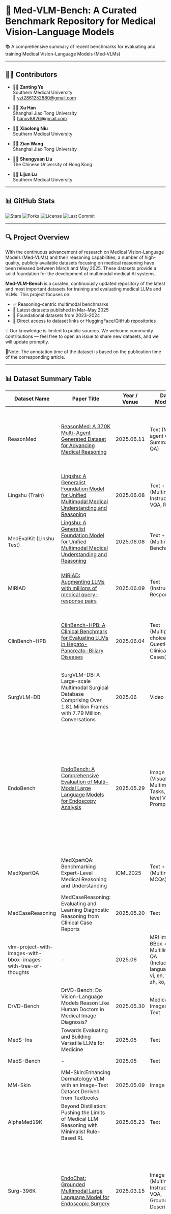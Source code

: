 # 🧠 Med-VLM-Bench: A Curated Benchmark Repository for Medical Vision-Language Models

📚 A comprehensive summary of recent benchmarks for evaluating and training Medical Vision-Language Models (Med-VLMs)

---

## 👨‍💻 Contributors

- 🧑‍🔬 **Zanting Ye**  
  Southern Medical University  
  📧 yzt2861252880@gmail.com

- 🧑‍🔬 **Xu Han**  
  Shanghai Jiao Tong University  
  📧 hanxv8826@gmail.com

- 🧑‍🔬 **Xiaolong Niu**  
  Southern Medical University

- 🧑‍🔬 **Zian Wang**  
  Shanghai Jiao Tong University
  
- 🧑‍🔬 **Shengyuan Liu**  
  The Chinese University of Hong Kong   

- 👨‍🏫 **Lijun Lu**  
  Southern Medical University
  


---

## 📊 GitHub Stats

![Stars](https://img.shields.io/github/stars/yezanting/Med-VLM-Bench-Summary?style=social)
![Forks](https://img.shields.io/github/forks/yezanting/Med-VLM-Bench-Summary?style=social)
![License](https://img.shields.io/github/license/yezanting/Med-VLM-Bench-Summary)
![Last Commit](https://img.shields.io/github/last-commit/yezanting/Med-VLM-Bench-Summary)

---

## 🔍 Project Overview

With the continuous advancement of research on Medical Vision-Language Models (Med-VLMs) and their reasoning capabilities, a number of high-quality, publicly available datasets focusing on medical reasoning have been released between March and May 2025. These datasets provide a solid foundation for the development of multimodal medical AI systems.

**Med-VLM-Bench** is a curated, continuously updated repository of the latest and most important datasets for training and evaluating medical LLMs and VLMs. This project focuses on:

- ✅ Reasoning-centric multimodal benchmarks
- 📅 Latest datasets published in Mar–May 2025
- 🧠 Foundational datasets from 2023–2024
- 🔗 Direct access to dataset links or HuggingFace/GitHub repositories

💡 Our knowledge is limited to public sources. We welcome community contributions — feel free to open an issue to share new datasets, and we will update promptly. 

📌Note: The annotation time of the dataset is based on the publication time of the corresponding article.

---

## 📊 Dataset Summary Table

| Dataset Name       | Paper Title                                                                                     | Year / Venue            | Data Modality              | Task Type                      | Size                          | Download Link                                                                                      |
|--------------------|--------------------------------------------------------------------------------------------------|--------------------------|----------------------------|--------------------------------|-------------------------------|-----------------------------------------------------------------------------------------------------|
| ReasonMed| [ReasonMed: A 370K Multi-Agent Generated Dataset for Advancing Medical Reasoning](https://arxiv.org/abs/2506.09513) | 2025.06.11 | Text (Multi-agent CoT, Summary, QA) | Medical Reasoning, QA, CoT Fine-tuning | 370K high-quality samples distilled from 1.75M CoT paths, based on 195K questions from 4 benchmarks | [HF](https://huggingface.co/datasets/lingshu-medical-mllm/ReasonMed) |
| Lingshu (Train) | [Lingshu: A Generalist Foundation Model for Unified Multimodal Medical Understanding and Reasoning](https://arxiv.org/pdf/2506.07044) | 2025.06.08 | Text + Image (Multimodal Instruction, VQA, Report) | Multimodal Medical QA, Reasoning, Consultation, Report Generation | ~9.3M training samples from 60+ datasets | [Project Page](https://alibaba-damo-academy.github.io/lingshu/) |
| MedEvalKit (Linshu Test) | [Lingshu: A Generalist Foundation Model for Unified Multimodal Medical Understanding and Reasoning](https://arxiv.org/pdf/2506.07044) | 2025.06.08 | Text + Image (Multimodal Benchmarks) | Benchmarking: VQA, Report Generation, Medical Text QA | 152,066 evaluation samples from 16 benchmarks | [Github](https://github.com/alibaba-damo-academy/MedEvalKit) |
| MIRIAD | [MIRIAD: Augmenting LLMs with millions of medical query-response pairs](https://arxiv.org/abs/2506.06091) | 2025.06.09 | Text (Instruction-Response) | Medical QA, Retrieval-Augmented Generation (RAG), Hallucination Detection | 5.8M / 4.4M QA pairs | [HF](https://huggingface.co/datasets/miriad/miriad-5.8M) |
| ClinBench-HPB | [ClinBench-HPB: A Clinical Benchmark for Evaluating LLMs in Hepato-Pancreato-Biliary Diseases](https://arxiv.org/abs/2506.00095) | 2025.06.04 | Text (Multiple-choice Questions, Clinical Cases) | Medical Question Answering, Hepato-Pancreato-Biliary Clinical Case Diagnosis | 3,535 MCQs & 337 clinical cases, covering 465+ Hepato-Pancreato-Biliary diseases | [Project Page](https://clinbench-hpb.github.io), [HF](https://huggingface.co/datasets/ASD9987/ClinBench-HPB) |
| SurgVLM-DB         |SurgVLM-DB: A Large-scale Multimodal Surgical Database Comprising Over 1.81 Million Frames with 7.79 Million Conversations                                                        | 2025.06                 | Video + Text               | Multimodal QA                  | 1.81M frames, 7.79M QAs       | [GitHub](https://github.com/jinlab-imvr/SurgVLM)                                                   |
| EndoBench    | [EndoBench: A Comprehensive Evaluation of Multi-Modal Large Language Models for Endoscopy Analysis](https://arxiv.org/abs/2505.23601v1) | 2025.05.29   | Image + Text (Visual QA, Multimodal Tasks, Multi-level Visual Prompts) | Endoscopy Analysis, Medical Imaging, Multimodal Model Evaluation | Covers 4 endoscopy scenarios (Gastroscopy, Colonoscopy, Capsule Endoscopy, Surgical Endoscopy); includes 12 clinical tasks and 12 subtasks; 5 levels of visual prompt granularity; 6832 clinically validated VQA samples | [HF](https://huggingface.co/datasets/Saint-lsy/EndoBench) |
| MedXpertQA | MedXpertQA: Benchmarking Expert-Level Medical Reasoning and Understanding | ICML2025 | Text + Image (Multimodal MCQs) | Expert-level Medical QA, Clinical Reasoning, Multimodal Understanding | 4,460 questions (2,455 text / 2,005 image) | [HF](https://huggingface.co/datasets/TsinghuaC3I/MedXpertQA) |
| MedCaseReasoning   | MedCaseReasoning: Evaluating and Learning Diagnostic Reasoning from Clinical Case Reports                         | 2025.05.20              | Text                       | Diagnostic Reasoning           | 14,489 QA cases               | [GitHub](https://github.com/kevinwu23/Stanford-MedCaseReasoning)                                   |
| vlm-project-with-images-with-bbox-images-with-tree-of-thoughts | - | 2025.06                 | MRI Image + BBox + Multilingual QA (Including 7 languages: vi, en, fr, de, zh, ko, ja) | VQA, Lesion Detection, Clinical Reasoning (Tree-of-Thought) | 12.3k samples | [HF](https://huggingface.co/datasets/tungvu3196/vlm-project-with-images-with-bbox-images-with-tree-of-thoughts) | N/A |
| DrVD-Bench         | DrVD-Bench: Do Vision-Language Models Reason Like Human Doctors in Medical Image Diagnosis?                | 2025.05.30              | Medical Images + Text      | VQA, Reasoning, Report Gen.    | 7,789 image–QA pairs          | [GitHub](https://github.com/Jerry-Boss/DrVD-Bench), [HF](https://huggingface.co/datasets/jerry1565/DrVD-Bench) |
| MedS-Ins           | Towards Evaluating and Building Versatile LLMs for Medicine                                     | 2025.05                 | Text                       | Instruction Tuning             | 5M instances, 19K instructions| [HF](https://huggingface.co/datasets/Henrychur/MedS-Ins)                                            |
| MedS-Bench         | -                                                                                                | 2025.05                 | Text                       | Clinical Task Benchmark        | 11 task types                 | [HF](https://huggingface.co/datasets/Henrychur/MedS-Bench)                                          |
| MM-Skin            | MM-Skin:Enhancing Dermatology VLM with an Image-Text Dataset Derived from Textbooks                    | 2025.05.09              | Image + Text               | Open-ended VQA (no reasoning)  | -                             | [GitHub](https://github.com/ZwQ803/MM-Skin)                                                        |
| AlphaMed19K        | Beyond Distillation: Pushing the Limits of Medical LLM Reasoning with Minimalist Rule-Based RL                                                     | 2025.05.23              | Text                       | QA Reasoning                   | 19K QAs                       | [HF](https://huggingface.co/datasets/che111/AlphaMed19K)                                           |
| Surg-396K | [EndoChat: Grounded Multimodal Large Language Model for Endoscopic Surgery](https://arxiv.org/abs/2501.11347) | 2025.03.15 | Image + Text (Multimodal Instruction, VQA, Grounding, Description) | Endoscopic Surgery, Surgical Scene Understanding, Visual QA, Grounded Dialogue | 396K instruction-image pairs from 41.4K images across 3 datasets (EndoVis, CoPESD, Cholec80) with 5 conversation types and 7 scene understanding tasks | [GitHub](https://github.com/gkw0010/EndoChat), [Data Link](https://mycuhk-my.sharepoint.com/personal/1155180074_link_cuhk_edu_hk/_layouts/15/onedrive.aspx?id=%2Fpersonal%2F1155180074%5Flink%5Fcuhk%5Fedu%5Fhk%2FDocuments%2FRENLAB%20AI%20Data%2FSurg%2D396k&ga=1) |
| HuatuoGPT-o1 Dataset | [HuatuoGPT-o1，Towards Medical Complex Reasoning with LLMs](https://arxiv.org/pdf/2412.18925) | 2024.12.25 | Text (Complex CoT, Medical Verifiable Problems, Multi-Step Reasoning) | Medical Complex Reasoning, CoT Fine-tuning, Reinforcement Learning | Contains 40K high-quality medical complex reasoning problems filtered by a medical verifier, based on MedQA-USMLE and MedMCQA medical exam training sets | [GitHub](https://github.com/FreedomIntelligence/HuatuoGPT-o1), [HF](https://huggingface.co/datasets/FreedomIntelligence/medical-o1-reasoning-SFT) |
| PubMedVision        | [HuatuoGPT-Visionn, Towards Injecting Medical Visual Knowledge into Multimodal LLMs at Scale](https://arxiv.org/abs/2406.19280)                         | 2024.09.30 | Image + Text (Multimodal) | Medical VQA (Alignment VQA, Instruction-Tuning VQA), Captioning, Summarization | 1.3M VQA samples from 914,960 filtered PubMed medical images & text (647K + 647K)     | [Hugging Face](https://huggingface.co/datasets/FreedomIntelligence/PubMedVision)|
| PMC-VQA            | PMC-VQA: Visual Instruction Tuning for Medical VQA                                                       | 2024.08.08              | Image + Text               | VQA                            | 226,946 QA pairs              | [HF](https://huggingface.co/datasets/RadGenome/PMC-VQA)                                            |
| VQARad             | - | 2023.08.07              | Radiography                | VQA                            | 315 images, 3,515 QAs         | [OSF](https://osf.io/89kps/)                                                                         |
|  Asclepius | [Asclepius: A Spectrum Evaluation Benchmark for Medical Multi-Modal Large Language Models](https://arxiv.org/abs/2402.11217) | ACL 2025 | Image + Text | VQA | 3232 VQA pairs encompassing 15 medical specialties, stratifying into 3 main categories and 8 sub-categories of clinical tasks | [GitHub](https://github.com/Asclepius-Med/Asclepius) |
|  MedTrinity-25M | [MedTrinity-25M: A Large-scale Multimodal Dataset with Multigranular Annotations for Medicine](https://yunfeixie233.github.io/MedTrinity-25M/) | ICLR 2025 | Image + Text | VQA | 25M VQA pairs, covering over 25 million images across 10 modalities | [HF](https://huggingface.co/datasets/UCSC-VLAA/MedTrinity-25M) |
|  MediConfusion | [MediConfusion: Can you trust your AI radiologist? Probing the reliability of multimodal medical foundation models](https://arxiv.org/abs/2409.15477) | ICLR 2025 | Image + Text | VQA | 176 confusing pairs, a set of two images that share the same question and corresponding answer options, but the correct answer is different for the images. | [HF](https://huggingface.co/datasets/shahab7899/MediConfusion) |
| GMAI-MMBench       | GMAI-MMBench: A Comprehensive Multimodal Evaluation Benchmark Towards General Medical AI                     | NeurIPS 2024            | Multi-modal (38 types)     | VQA                            | 26K QA pairs                  | [HF](https://huggingface.co/datasets/OpenGVLab/GMAI-MMBench)                                       |
| PathMMU            | PathMMU: A Massive Multimodal Expert-Level Benchmark for Understanding and Reasoning in Pathology       | 2024.03.20              | Pathology Image + Text     | Multi-choice, Reasoning        | 33,428 QAs, 24,067 images     | [HF](https://huggingface.co/datasets/jamessyx/PathMMU)                                             |
| OmniMedVQA         | OmniMedVQA: A New Large-Scale Comprehensive Evaluation Benchmark for Medical LVLM                          | CVPR 2024               | Multi-modal (12 types)     | VQA                            | 118,010 images, 127,995 QA    | [OpenXLab](https://openxlab.org.cn/datasets/GMAI/OmniMedVQA)                                       |
| CARES              | A Comprehensive Benchmark of Trustworthiness in Medical Vision Language Models                 | NeurIPS 2024            | Medical Images + QA        | Open/Closed QA                 | 41K QA pairs                  | [GitHub](https://github.com/richard-peng-xia/CARES)                                                |
| MultiMedEval       | MultiMedEval: A Benchmark and a Toolkit for Evaluating Medical Vision-Language Models                        | 2024.02.16              | Image + Text               | Multi-task Evaluation          | 6 tasks, 23 datasets          | [GitHub](https://github.com/corentin-ryr/MultiMedEval)                                             |

---

## 🇨🇳 中文版本

### 🔍 项目简介

随着医学视觉语言模型（Med-VLM）及其推理能力研究的持续推进，尤其在 2025 年 3 月至 5 月期间，陆续发布了众多高质量、聚焦于医学推理能力的新型公开数据集，为多模态医疗人工智能的发展提供了坚实的数据基础。为此，我们希望尽可能汇总这一些数据，期待能为该社区提供更便捷的数据访问方式。我们发布了Med-VLM-Bench：

**Med-VLM-Bench** 致力于汇总并整理这些模型训练与评估的关键资源：

- ✅ 聚焦 2025 年 3–6 月发布的新数据集  
- 🧠 重点强调推理能力、多模态理解和问答能力的数据集 
- 🧪 同时覆盖 2023–2024 年的经典Med LLM/VLM benchmark datasets
- 🔗 提供直接可用的下载链接和开源地址

💡 我们的知识来源有限，欢迎大家通过 Issue 或 PR 推荐更多数据集，我们会第一时间更新！

📌Note: 此外我们的数据集标注时间以相应文章发表时间为准

---

### 📊 数据集汇总表

| 数据集名称         | 论文标题                                                                 | 年份 / 会议              | 数据模态                  | 任务类型                        | 数据规模                       | 下载链接                                                                                         |
|--------------------|--------------------------------------------------------------------------|---------------------------|---------------------------|----------------------------------|-------------------------------|--------------------------------------------------------------------------------------------------|
| ReasonMed | [ReasonMed: A 370K Multi-Agent Generated Dataset for Advancing Medical Reasoning](https://arxiv.org/abs/2506.09513) | 2025.06.11 | 文本（多代理推理、多步总结、医学问答） | 医学推理、问答、链式思维微调 | 从 175 万条 CoT 路径中精炼出的 37 万高质量样本，覆盖来自 4 个基准的 19.5 万问题 | [HF](https://huggingface.co/datasets/lingshu-medical-mllm/ReasonMed) |
| Lingshu（Train） | [Lingshu: A Generalist Foundation Model for Unified Multimodal Medical Understanding and Reasoning](https://arxiv.org/pdf/2506.07044) | 2025.06.08 | 文本 + 图像（多模态指令、VQA、报告） | 多模态医学问答、推理、问诊、报告生成 | 约 930 万训练样本，来自 60+ 数据集 | [Project Page](https://alibaba-damo-academy.github.io/lingshu/) |
| MedEvalKit（Linshu test） | [Lingshu: A Generalist Foundation Model for Unified Multimodal Medical Understanding and Reasoning](https://arxiv.org/pdf/2506.07044) | 2025.06.08 | 文本 + 图像（多模态评测基准） | 基准评测：VQA、报告生成、医学文本问答 | 共 152,066 个评估样本，来自 16 个基准数据集 | [Github](https://github.com/alibaba-damo-academy/MedEvalKit) |
| MIRIAD | [MIRIAD: Augmenting LLMs with millions of medical query-response pairs](https://arxiv.org/abs/2506.06091) | 2025.06.09 | 文本（指令-回答对） | 医学问答、RAG 检索增强、幻觉检测 |  582 万 / 448 万 | [HF](https://huggingface.co/datasets/miriad/miriad-5.8M) |
| ClinBench-HPB | [ClinBench-HPB: A Clinical Benchmark for Evaluating LLMs in Hepato-Pancreato-Biliary Diseases](https://arxiv.org/abs/2506.00095) | 2025.06.04 | 文本 (选择题, 临床病例) | 医学问答, 临床病例诊断 | 3,535道选择题和337个临床病例, 覆盖465+种肝胆胰疾病 | [Project Page](https://clinbench-hpb.github.io), [HF](https://huggingface.co/datasets/ASD9987/ClinBench-HPB) |
| SurgVLM-DB         |SurgVLM-DB: A Large-Scale Multimodal Surgical Database                               | 2025.06                   | 视频 + 文本               | 多模态问答                      | 1.81M帧, 7.79M对话             | [GitHub](https://github.com/jinlab-imvr/SurgVLM)                                                 |
| EndoBench  | [EndoBench: A Comprehensive Evaluation of Multi-Modal Large Language Models for Endoscopy Analysis](https://arxiv.org/abs/2505.23601v1) | 2025.05.29 | 图像+文本（视觉问答、多模态任务、多层次视觉提示） | 内镜分析、医学影像、多模态模型评估 | 覆盖胃镜、结肠镜、胶囊内镜和手术内镜 4 大场景；包含 12 个临床任务及 12 个次任务；5 种视觉提示粒度；6832 个经过临床验证的 VQA 样本 | [HF](https://huggingface.co/datasets/Saint-lsy/EndoBench) |
| MedXpertQA | MedXpertQA: Benchmarking Expert-Level Medical Reasoning and Understanding | ICML2025 | 文本 + 图像（多模态选择题） | 专家级医学问答、临床推理、多模态理解 | 共 4,460 题（文本 2,455 / 图像 2,005） | [HF](https://huggingface.co/datasets/TsinghuaC3I/MedXpertQA) |
| MedCaseReasoning   |MedCaseReasoning: Evaluating and Learning Diagnostic Reasoning from Clinical Case Reports  | 2025.05.20                | 文本                      | 诊断推理                        | 14,489问答对                   | [GitHub](https://github.com/kevinwu23/Stanford-MedCaseReasoning)                                 |
| vlm-project-with-images-with-bbox-images-with-tree-of-thoughts | - | 2025.06 | MRI 图像 + BBox + 多语种问答（vi, en, fr, de, zh, ko, ja） | 医学VQA、病灶检测、临床推理（Tree-of-Thought） | 12,325 条样本 | [HF](https://huggingface.co/datasets/tungvu3196/vlm-project-with-images-with-bbox-images-with-tree-of-thoughts) | 未注明 |
| DrVD-Bench         | DrVD-Bench: Do Vision-Language Models Reason Like Human Doctors in Medical Image Diagnosis? | 2025.05.30          | 医学图像 + 文本           | 医学VQA、推理、报告生成         | 7,789图文QA对                  | [GitHub](https://github.com/Jerry-Boss/DrVD-Bench), [HF](https://huggingface.co/datasets/jerry1565/DrVD-Bench) |
| MedS-Ins           | Towards Evaluating and Building Versatile LLMs for Medicine              | 2025.05                   | 文本                      | 指令微调                        | 5M样本, 19K指令                | [HF](https://huggingface.co/datasets/Henrychur/MedS-Ins)                                         |
| MedS-Bench         | -                                                                         | 2025.05                   | 文本                      | 临床任务评估                    | 11大类任务                     | [HF](https://huggingface.co/datasets/Henrychur/MedS-Bench)                                       |
| MM-Skin            | MM-Skin:Enhancing Dermatology VLM with an Image-Text Dataset Derived from Textbooks | 2025.05.09          | 图像 + 文本               | 开放式VQA（无推理）             | -                             | [GitHub](https://github.com/ZwQ803/MM-Skin)                                                      |
| AlphaMed19K        | Beyond Distillation: Pushing the Limits of Medical LLM Reasoning with Minimalist Rule-Based RL                              | 2025.05.23                | 文本                      | 推理问答                        | 19K问答对                      | [HF](https://huggingface.co/datasets/che111/AlphaMed19K)                                         |
| Surg-396K | [EndoChat: Grounded Multimodal Large Language Model for Endoscopic Surgery](https://arxiv.org/abs/2501.11347) | 2025.03.15 | 图像 + 文本（多模态指令、问答、目标定位、详细描述） | 内窥镜外科、手术场景理解、视觉问答、定位对话 | 来自 EndoVis、CoPESD 和 Cholec80 的 41,400 张图像，生成 396,000 图文对，覆盖 5 种对话类型与 7 类手术理解任务 | [GitHub](https://github.com/gkw0010/EndoChat) [Data link](https://mycuhk-my.sharepoint.com/personal/1155180074_link_cuhk_edu_hk/_layouts/15/onedrive.aspx?id=%2Fpersonal%2F1155180074%5Flink%5Fcuhk%5Fedu%5Fhk%2FDocuments%2FRENLAB%20AI%20Data%2FSurg%2D396k&ga=1)|
| HuatuoGPT-o1 Dataset | [HuatuoGPT-o1，Towards Medical Complex Reasoning with LLMs](https://arxiv.org/pdf/2412.18925) | 2024.12.25 | 文本（复杂链式思维、医学验证题、多步推理） | 医学复杂推理、链式思维微调、强化学习 | 包含 40K 经医学验证器筛选的高质量医学复杂推理问题，基于 MedQA-USMLE 和 MedMCQA 医学考试训练集 | [GitHub](https://github.com/FreedomIntelligence/HuatuoGPT-o1), [HF](https://huggingface.co/datasets/FreedomIntelligence/medical-o1-reasoning-SFT) |
| PubMedVision         | [HuatuoGPT-Vision, Towards Injecting Medical Visual Knowledge into Multimodal LLMs at Scale](https://arxiv.org/abs/2406.19280)                         | 2024.09.30 | 图像 + 文本（多模态）     | 医学视觉问答（VQA）、图文对齐、指令微调、描述生成等                         | 130 万 VQA 样本，来自 PubMed 中筛选的 91.5 万医学图像与上下文（647K + 647K）        | [HF](https://huggingface.co/datasets/FreedomIntelligence/PubMedVision)      |
| PMC-VQA            | PMC-VQA: Visual Instruction Tuning for Medical VQA                                 | 2024.08.08                | 图像 + 文本               | 医学VQA                         | 226,946问答对                  | [HF](https://huggingface.co/datasets/RadGenome/PMC-VQA)                                          |
| VQARad             |-| 2023.08.07                | 放射图像                  | VQA                             | 315图像, 3515问答              | [OSF](https://osf.io/89kps/)                                                                       |
|  Asclepius | [Asclepius: A Spectrum Evaluation Benchmark for Medical Multi-Modal Large Language Models](https://arxiv.org/abs/2402.11217) | ACL 2025 | 图像 + 文本 | 医学VQA | 3232条问答对，涵盖 15 个医学专业，分为 3 个主要类别和 8 个子类别的临床任务 | [GitHub](https://github.com/Asclepius-Med/Asclepius) |
|  MedTrinity-25M | [MedTrinity-25M: A Large-scale Multimodal Dataset with Multigranular Annotations for Medicine](https://yunfeixie233.github.io/MedTrinity-25M/) | ICLR 2025 | 图像 + 文本 | 医学VQA | 大规模医学多模态数据集，涵盖 10 种模态的2500万张图像，为65种疾病提供多粒度注释 | [HF](https://huggingface.co/datasets/UCSC-VLAA/MedTrinity-25M) |
|  MediConfusion | [MediConfusion: Can you trust your AI radiologist? Probing the reliability of multimodal medical foundation models](https://arxiv.org/abs/2409.15477) | ICLR 2025 | 图像 + 文本 | 医学VQA | 由 176 个令人困惑的对组成。混淆对是一组两张图像，它们共享相同的问题和相应的答案选项，但图像的正确答案不同。 | [HF](https://huggingface.co/datasets/shahab7899/MediConfusion) |
| GMAI-MMBench       | GMAI-MMBench: A Comprehensive Multimodal Evaluation Benchmark Towards General Medical AI | NeurIPS 2024          | 多模态（38种）            | 医学VQA                         | 26K问答对                      | [HF](https://huggingface.co/datasets/OpenGVLab/GMAI-MMBench)                                     |
| PathMMU            | PathMMU: A Massive Multimodal Expert-Level Benchmark for Understanding and Reasoning in Patholog | 2024.03.20      | 病理图像 + 文本           | 选择题+推理                     | 33,428问答, 24,067图像         | [HF](https://huggingface.co/datasets/jamessyx/PathMMU)                                           |
| OmniMedVQA         | OmniMedVQA: A New Large-Scale Comprehensive Evaluation Benchmark for Medical LVLM    | CVPR 2024                 | 多模态（12种）            | 医学VQA                         | 118,010图像, 127,995问答       | [OpenXLab](https://openxlab.org.cn/datasets/GMAI/OmniMedVQA)                                     |
| CARES              | A Comprehensive Benchmark of Trustworthiness in Medical Vision Language Models | NeurIPS 2024         | 医学图像+问答             | 开放与封闭问答                   | 41K问答对                      | [GitHub](https://github.com/richard-peng-xia/CARES)                                              |
| MultiMedEval       | MultiMedEval: A Benchmark and a Toolkit for Evaluating Medical Vision-Language Models  | 2024.02.16                | 图文多模态                | 多任务评估                      | 6任务, 23数据集                | [GitHub](https://github.com/corentin-ryr/MultiMedEval)                                           |

---

## 📬 联系我们 / Issues & Contact

如有任何问题欢迎提交 Issue 或通过邮件联系：

- 📧 **叶赞挺 (Zanting Ye)**: yzt2861252880@gmail.com  
- 📧 **韩绪 (Xu Han)**: hanxv8826@gmail.com

---

## 👥 合作者（Contributors）

<table>
  <tr>
    <td align="center">
      <a href="https://github.com/yezanting">
        <img src="https://github.com/yezanting.png" width="80px;" alt="yezanting"/><br />
        <sub><b>叶赞挺(Zanting Ye)</b></sub><br />
        <a href="mailto:yzt2861252880@gmail.com">📧</a>
      </a>
    </td>
    <td align="center">
      <a href="https://github.com/lailainan">
        <img src="https://github.com/lailainan.png" width="80px;" alt="lailainan"/><br />
        <sub><b>韩绪(Xu Han)</b></sub><br />
        <a href="mailto:hanxv8826@gmail.com">📧</a>
      </a>
    </td>
        <td align="center">
          <a href="https://github.com/Long0121">
          <img src="https://github.com/Long0121.png" width="80px;" alt="lailainan"/><br />
          <sub><b>牛小龙(Xiaolong Niu)</b></sub><br />
          <a href="">📧</a>
     </td>
        <td align="center">
          <a href="https://github.com/zianwang1110">
          <img src="https://github.com/zianwang1110.png" width="80px;" alt="lailainan"/><br />
          <sub><b>王梓安(Zian Wang)</b></sub><br />
          <a href="">📧</a>  
      </a>
    </td>
        <td align="center">
          <a href="https://github.com/Saint-lsy">
          <img src="https://github.com/Saint-lsy.png" width="80px;" alt="lailainan"/><br />
          <sub><b>刘圣圆(Shengyuan Liu)</b></sub><br />
          <a href="liushengyuan@link.cuhk.edu.hk">📧</a> 
      </a>
    </td>
  </tr>
</table>

---

## ⭐ Star 趋势图 (Star History)

![Star History Chart](https://api.star-history.com/svg?repos=yezanting/Med-VLM-Bench-Summary&type=Date)

---

---

⭐ Star 本项目支持我们持续更新，欢迎 PR 和建议交流！
